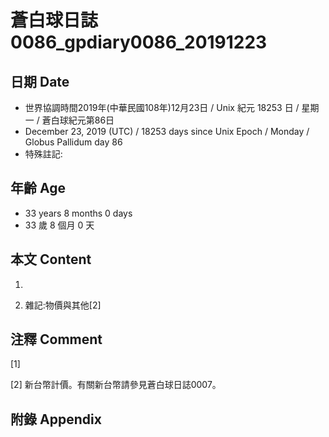 # 蒼白球日誌0086_gpdiary0086_20191223 #

## 日期 Date ##

* 世界協調時間2019年(中華民國108年)12月23日 / Unix 紀元 18253 日 / 星期一 / 蒼白球紀元第86日
* December 23, 2019 (UTC) / 18253 days since Unix Epoch / Monday / Globus Pallidum day 86
* 特殊註記:

## 年齡 Age ##

* 33 years 8 months 0 days
* 33 歲 8 個月 0 天

## 本文 Content ##

1. 

    
2. 雜記:物價與其他[2]

    

## 注釋 Comment ##

[1] 


[2] 新台幣計價。有關新台幣請參見蒼白球日誌0007。



## 附錄 Appendix ##

